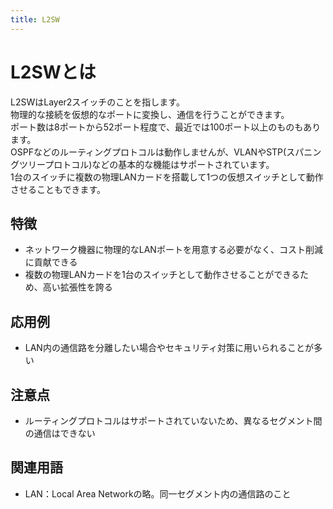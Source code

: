 ```yaml
---
title: L2SW
---
```


# L2SWとは
L2SWはLayer2スイッチのことを指します。  
物理的な接続を仮想的なポートに変換し、通信を行うことができます。  
ポート数は8ポートから52ポート程度で、最近では100ポート以上のものもあります。  
OSPFなどのルーティングプロトコルは動作しませんが、VLANやSTP(スパニングツリープロトコル)などの基本的な機能はサポートされています。  
1台のスイッチに複数の物理LANカードを搭載して1つの仮想スイッチとして動作させることもできます。


## 特徴
- ネットワーク機器に物理的なLANポートを用意する必要がなく、コスト削減に貢献できる
- 複数の物理LANカードを1台のスイッチとして動作させることができるため、高い拡張性を誇る


## 応用例
- LAN内の通信路を分離したい場合やセキュリティ対策に用いられることが多い


## 注意点
- ルーティングプロトコルはサポートされていないため、異なるセグメント間の通信はできない


## 関連用語
- LAN：Local Area Networkの略。同一セグメント内の通信路のこと